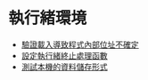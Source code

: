 # 執行緒環境
* [驗證載入導致程式內部位址不確定](code/addr.c)
* [設定執行緒終止處理函數](code/atexit.c)
* [測試本機的資料儲存形式](code/endian.c)
